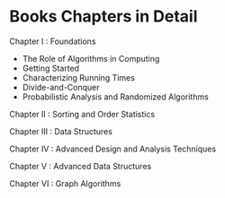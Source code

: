 # Books Chapters in Detail

Chapter I : Foundations
- The Role of Algorithms in Computing
- Getting Started
- Characterizing Running Times
- Divide-and-Conquer
- Probabilistic Analysis and Randomized Algorithms   

Chapter II : Sorting and Order Statistics

Chapter III : Data Structures

Chapter IV : Advanced Design and Analysis Techniques

Chapter V : Advanced Data Structures

Chapter VI : Graph Algorithms
